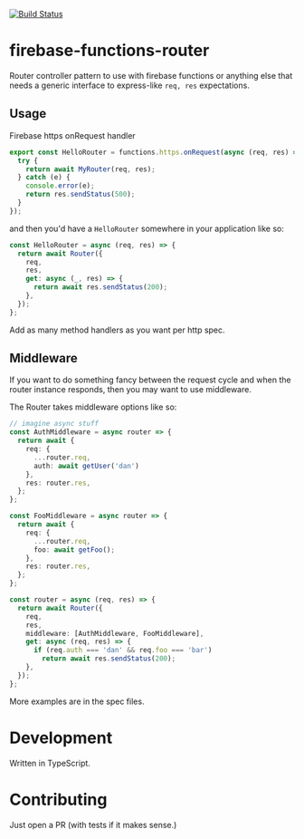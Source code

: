 [![Build Status](https://travis-ci.org/dfischer/firebase-functions-router.svg?branch=master)](https://travis-ci.org/dfischer/firebase-functions-router)

# firebase-functions-router

Router controller pattern to use with firebase functions or anything else that needs a generic interface to express-like `req, res` expectations.

## Usage

Firebase https onRequest handler

```typescript
export const HelloRouter = functions.https.onRequest(async (req, res) => {
  try {
    return await MyRouter(req, res);
  } catch (e) {
    console.error(e);
    return res.sendStatus(500);
  }
});
```

and then you'd have a `HelloRouter` somewhere in your application like so:

```typescript
const HelloRouter = async (req, res) => {
  return await Router({
    req,
    res,
    get: async (_, res) => {
      return await res.sendStatus(200);
    },
  });
};
```

Add as many method handlers as you want per http spec.

## Middleware

If you want to do something fancy between the request cycle and when the router instance responds, then you may want to use middleware.

The Router takes middleware options like so:

```typescript
// imagine async stuff
const AuthMiddleware = async router => {
  return await {
    req: {
      ...router.req,
      auth: await getUser('dan')
    },
    res: router.res,
  };
};

const FooMiddleware = async router => {
  return await {
    req: {
      ...router.req,
      foo: await getFoo();
    },
    res: router.res,
  };
};

const router = async (req, res) => {
  return await Router({
    req,
    res,
    middleware: [AuthMiddleware, FooMiddleware],
    get: async (req, res) => {
      if (req.auth === 'dan' && req.foo === 'bar')
        return await res.sendStatus(200);
    },
  });
};
```

More examples are in the spec files.

# Development

Written in TypeScript.

# Contributing

Just open a PR (with tests if it makes sense.)
